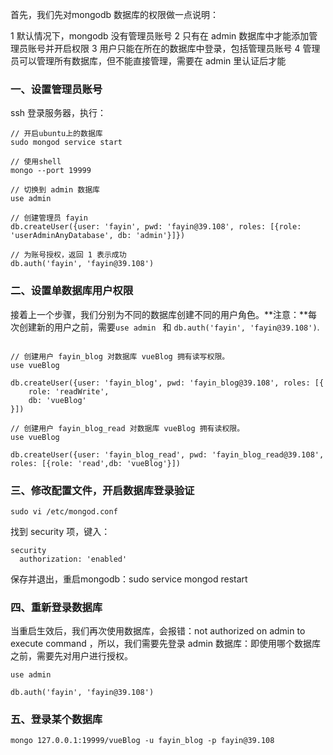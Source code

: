 首先，我们先对mongodb 数据库的权限做一点说明：

1 默认情况下，mongodb 没有管理员账号
2 只有在 admin 数据库中才能添加管理员账号并开启权限
3 用户只能在所在的数据库中登录，包括管理员账号
4 管理员可以管理所有数据库，但不能直接管理，需要在 admin 里认证后才能

### 一、设置管理员账号

ssh 登录服务器，执行：
````
// 开启ubuntu上的数据库
sudo mongod service start

// 使用shell
mongo --port 19999

// 切换到 admin 数据库
use admin

// 创建管理员 fayin
db.createUser({user: 'fayin', pwd: 'fayin@39.108', roles: [{role: 'userAdminAnyDatabase', db: 'admin'}]})

// 为账号授权，返回 1 表示成功
db.auth('fayin', 'fayin@39.108')

````

### 二、设置单数据库用户权限

接着上一个步骤，我们分别为不同的数据库创建不同的用户角色。**注意：**每次创建新的用户之前，需要`use admin ` 和 `db.auth('fayin', 'fayin@39.108')`.

````

// 创建用户 fayin_blog 对数据库 vueBlog 拥有读写权限。
use vueBlog

db.createUser({user: 'fayin_blog', pwd: 'fayin_blog@39.108', roles: [{
    role: 'readWrite',
    db: 'vueBlog'
}])

// 创建用户 fayin_blog_read 对数据库 vueBlog 拥有读权限。
use vueBlog

db.createUser({user: 'fayin_blog_read', pwd: 'fayin_blog_read@39.108', roles: [{role: 'read',db: 'vueBlog'}])

````
### 三、修改配置文件，开启数据库登录验证

````
sudo vi /etc/mongod.conf

````
找到 security 项，键入：
````
security
  authorization: 'enabled'

````
保存并退出，重启mongodb：sudo service mongod restart 

### 四、重新登录数据库

当重启生效后，我们再次使用数据库，会报错：not authorized on admin to execute command ，所以，我们需要先登录 admin 数据库：即使用哪个数据库之前，需要先对用户进行授权。

````
use admin

db.auth('fayin', 'fayin@39.108')

````

### 五、登录某个数据库

````
mongo 127.0.0.1:19999/vueBlog -u fayin_blog -p fayin@39.108

````





